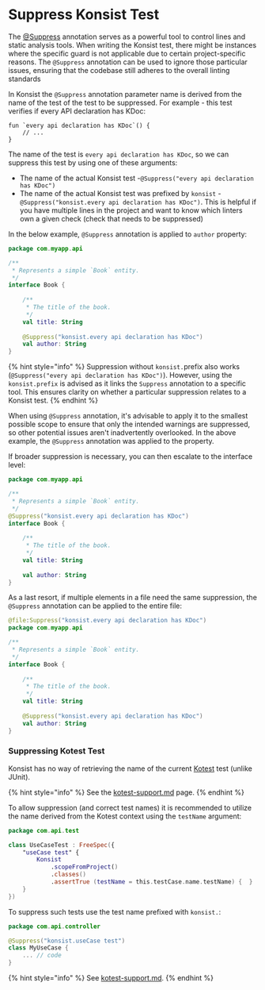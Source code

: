 # Suppress Konsist Test

The [@Suppress](https://kotlinlang.org/api/latest/jvm/stdlib/kotlin/-suppress/) annotation serves as a powerful tool to control lines and static analysis tools. When writing the Konsist test, there might be instances where the specific guard is not applicable due to certain project-specific reasons. The `@Suppress` annotation can be used to ignore those particular issues, ensuring that the codebase still adheres to the overall linting standards

In Konsist the `@Suppress` annotation parameter name is derived from the name of the test of the test to be suppressed. For example - this test verifies if every API declaration has KDoc:

```
fun `every api declaration has KDoc`() {
    // ...
}
```

The name of the test is `every api declaration has KDoc`, so we can suppress this test by using one of these arguments:

* The name of the actual Konsist test -`@Suppress("every api declaration has KDoc")`
* The name of the actual Konsist test was prefixed by `konsist` - `@Suppress("konsist.every api declaration has KDoc")`. This is helpful if you have multiple lines in the project and want to know which linters own a given check (check that needs to be suppressed)

In the below example, `@Suppress` annotation is applied to `author` property:

```kotlin
package com.myapp.api

/**
 * Represents a simple `Book` entity.
 */
interface Book {
    
    /**
     * The title of the book.
     */
    val title: String
    
    @Suppress("konsist.every api declaration has KDoc")
    val author: String
}
```

{% hint style="info" %}
Suppression without `konsist.`prefix also works (`@Suppress("every api declaration has KDoc")`). However, using the `konsist.prefix` is advised as it links the `Suppress` annotation to a specific tool. This ensures clarity on whether a particular suppression relates to a Konsist test.
{% endhint %}

When using `@Suppress` annotation, it's advisable to apply it to the smallest possible scope to ensure that only the intended warnings are suppressed, so other potential issues aren't inadvertently overlooked. In the above example, the `@Suppress` annotation was applied to the property.

If broader suppression is necessary, you can then escalate to the interface level:

```kotlin
package com.myapp.api

/**
 * Represents a simple `Book` entity.
 */
@Suppress("konsist.every api declaration has KDoc")
interface Book {
    
    /**
     * The title of the book.
     */
    val title: String
    
    val author: String
}
```

As a last resort, if multiple elements in a file need the same suppression, the `@Suppress` annotation can be applied to the entire file:

```kotlin
@file:Suppress("konsist.every api declaration has KDoc")
package com.myapp.api

/**
 * Represents a simple `Book` entity.
 */
interface Book {
    
    /**
     * The title of the book.
     */
    val title: String
    
    @Suppress("konsist.every api declaration has KDoc")
    val author: String
}
```

### Suppressing Kotest Test

Konsist has no way of retrieving the name of the current [Kotest](https://kotest.io/) test (unlike JUnit).

{% hint style="info" %}
See the [kotest-support.md](../getting-started/getting-started/kotest-support.md "mention") page.
{% endhint %}

To allow suppression (and correct test names) it is recommended to utilize the name derived from the Kotest context using the `testName` argument:

```kotlin
package com.api.test

class UseCaseTest : FreeSpec({
    "useCase test" {
        Konsist
            .scopeFromProject()
            .classes()
            .assertTrue (testName = this.testCase.name.testName) {  }
    }
})
```

To suppress such tests use the test name prefixed with `konsist.`:

```kotlin
package com.api.controller

@Suppress("konsist.useCase test")
class MyUseCase {
    ... // code
}
```

{% hint style="info" %}
See [kotest-support.md](../getting-started/getting-started/kotest-support.md "mention").
{% endhint %}
